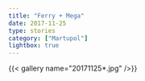 ```yaml
---
title: "Ferry + Mega"
date: 2017-11-25
type: stories
category: ["Martupol"]
lightbox: true
---
```


{{< gallery name="20171125*.jpg" />}}